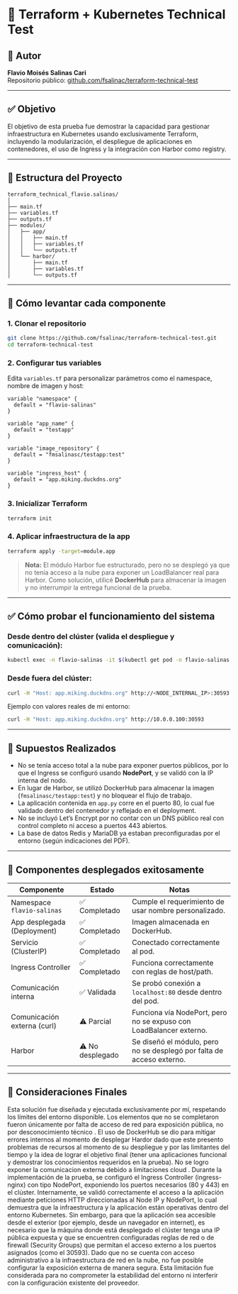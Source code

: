 # 🧪 Terraform + Kubernetes Technical Test

## 📌 Autor  
**Flavio Moisés Salinas Cari**  
Repositorio público: [github.com/fsalinac/terraform-technical-test](https://github.com/fsalinac/terraform-technical-test)

---

## ✅ Objetivo  
El objetivo de esta prueba fue demostrar la capacidad para gestionar infraestructura en Kubernetes usando exclusivamente Terraform, incluyendo la modularización, el despliegue de aplicaciones en contenedores, el uso de Ingress y la integración con Harbor como registry.

---

## 📁 Estructura del Proyecto

```
terraform_technical_flavio.salinas/
│
├── main.tf
├── variables.tf
├── outputs.tf
├── modules/
│   ├── app/
│   │   ├── main.tf
│   │   ├── variables.tf
│   │   └── outputs.tf
│   └── harbor/
│       ├── main.tf
│       ├── variables.tf
│       └── outputs.tf
```

---

## 🚀 Cómo levantar cada componente

### 1. Clonar el repositorio

```bash
git clone https://github.com/fsalinac/terraform-technical-test.git
cd terraform-technical-test
```

### 2. Configurar tus variables

Edita `variables.tf` para personalizar parámetros como el namespace, nombre de imagen y host:

```hcl
variable "namespace" {
  default = "flavio-salinas"
}

variable "app_name" {
  default = "testapp"
}

variable "image_repository" {
  default = "fmsalinasc/testapp:test"
}

variable "ingress_host" {
  default = "app.miking.duckdns.org"
}
```

### 3. Inicializar Terraform

```bash
terraform init
```

### 4. Aplicar infraestructura de la app

```bash
terraform apply -target=module.app
```

> **Nota:** El módulo Harbor fue estructurado, pero no se desplegó ya que no tenía acceso a la nube para exponer un LoadBalancer real para Harbor. Como solución, utilicé **DockerHub** para almacenar la imagen y no interrumpir la entrega funcional de la prueba.

---

## ✅ Cómo probar el funcionamiento del sistema

### Desde dentro del clúster (valida el despliegue y comunicación):

```bash
kubectl exec -n flavio-salinas -it $(kubectl get pod -n flavio-salinas -l app=testapp -o jsonpath="{.items[0].metadata.name}") -- curl localhost:80
```

### Desde fuera del clúster:

```bash
curl -H "Host: app.miking.duckdns.org" http://<NODE_INTERNAL_IP>:30593
```

Ejemplo con valores reales de mi entorno:

```bash
curl -H "Host: app.miking.duckdns.org" http://10.0.0.100:30593
```

---

## 📌 Supuestos Realizados

- No se tenía acceso total a la nube para exponer puertos públicos, por lo que el Ingress se configuró usando **NodePort**, y se validó con la IP interna del nodo.
- En lugar de Harbor, se utilizó DockerHub para almacenar la imagen (`fmsalinasc/testapp:test`) y no bloquear el flujo de trabajo.
- La aplicación contenida en `app.py` corre en el puerto 80, lo cual fue validado dentro del contenedor y reflejado en el deployment.
- No se incluyó Let’s Encrypt por no contar con un DNS público real con control completo ni acceso a puertos 443 abiertos.
- La base de datos Redis y MariaDB ya estaban preconfiguradas por el entorno (según indicaciones del PDF).

---

## 🧠 Componentes desplegados exitosamente

| Componente                     | Estado       | Notas                                                                 |
|-------------------------------|--------------|-----------------------------------------------------------------------|
| Namespace `flavio-salinas`    | ✅ Completado | Cumple el requerimiento de usar nombre personalizado.                |
| App desplegada (Deployment)   | ✅ Completado | Imagen almacenada en DockerHub.                                      |
| Servicio (ClusterIP)          | ✅ Completado | Conectado correctamente al pod.                                      |
| Ingress Controller            | ✅ Completado | Funciona correctamente con reglas de host/path.                      |
| Comunicación interna          | ✅ Validada   | Se probó conexión a `localhost:80` desde dentro del pod.             |
| Comunicación externa (curl)   | ⚠ Parcial    | Funciona vía NodePort, pero no se expuso con LoadBalancer externo.   |
| Harbor                        | ⚠ No desplegado | Se diseñó el módulo, pero no se desplegó por falta de acceso externo. |

---

## 🧩 Consideraciones Finales

Esta solución fue diseñada y ejecutada exclusivamente por mí, respetando los límites del entorno disponible. Los elementos que no se completaron fueron únicamente por falta de acceso de red para exposición pública, no por desconocimiento técnico .
El uso de DockerHub se dio para mitigar errores internos al momento de desplegar Hardor dado que este presento problemas de recursos al momento de su despliegue y por las limitantes del tiempo y la idea de lograr el objetivo final (tener una aplicaciones funcional y demostrar los conocimientos requeridos en la prueba). 
No se logro exponer la comunicacion externa debido a limitaciones cloud . Durante la implementación de la prueba, se configuró el Ingress Controller (ingress-nginx) con tipo NodePort, exponiendo los puertos necesarios (80 y 443) en el clúster. Internamente, se validó correctamente el acceso a la aplicación mediante peticiones HTTP direccionadas al Node IP y NodePort, lo cual demuestra que la infraestructura y la aplicación están operativas dentro del entorno Kubernetes.
Sin embargo, para que la aplicación sea accesible desde el exterior (por ejemplo, desde un navegador en internet), es necesario que la máquina donde está desplegado el clúster tenga una IP pública expuesta y que se encuentren configuradas reglas de red o de firewall (Security Groups) que permitan el acceso externo a los puertos asignados (como el 30593).
Dado que no se cuenta con acceso administrativo a la infraestructura de red en la nube, no fue posible configurar la exposición externa de manera segura. Esta limitación fue considerada para no comprometer la estabilidad del entorno ni interferir con la configuración existente del proveedor.

